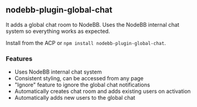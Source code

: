 ## nodebb-plugin-global-chat

It adds a global chat room to NodeBB. Uses the NodeBB internal chat system so everything works as expected.

Install from the ACP or `npm install nodebb-plugin-global-chat`.

### Features

- Uses NodeBB internal chat system
- Consistent styling, can be accessed from any page
- "Ignore" feature to ignore the global chat notifications
- Automatically creates chat room and adds existing users on activation
- Automatically adds new users to the global chat
